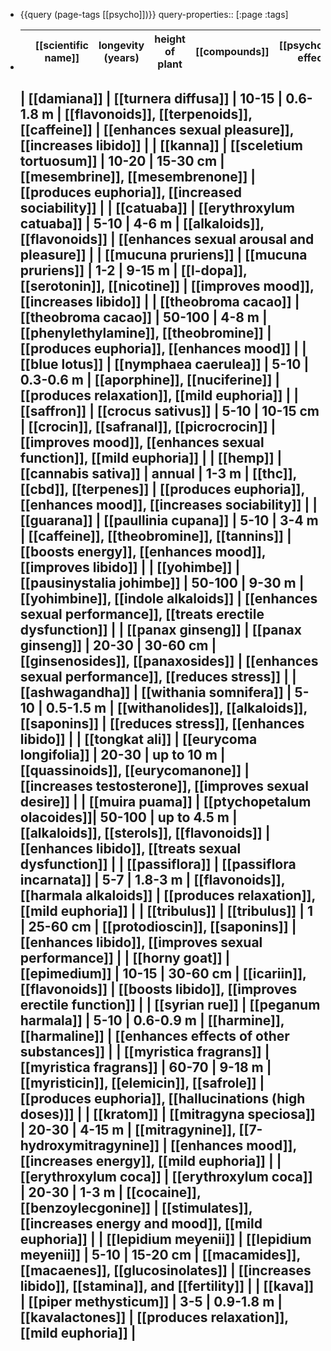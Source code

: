 - {{query (page-tags [[psycho]])}}
  query-properties:: [:page :tags]
- |  | [[scientific name]]       | longevity (years)     | height of plant    | [[compounds]]                                   | [[psychoactive effect]]                              |
  |---------------------|------------------------|-----------------------|--------------------|---------------------------------------------|----------------------------------------------
  
  
  | [[damiana]]             | [[turnera diffusa]]        | 10-15                 | 0.6-1.8 m          | [[flavonoids]], [[terpenoids]], [[caffeine]]            | [[enhances sexual pleasure]], [[increases libido]]       |
  | [[kanna]]               | [[sceletium tortuosum]]    | 10-20                 | 15-30 cm           | [[mesembrine]], [[mesembrenone]]                    | [[produces euphoria]], [[increased sociability]]         |
  | [[catuaba]]             | [[erythroxylum catuaba]]   | 5-10                  | 4-6 m              | [[alkaloids]], [[flavonoids]]                       | [[enhances sexual arousal and pleasure]]             |
  | [[mucuna pruriens]]     | [[mucuna pruriens]] | 1-2                   | 9-15 m             | [[l-dopa]], [[serotonin]], [[nicotine]]                 | [[improves mood]], [[increases libido]]                  |
  | [[theobroma cacao]]               | [[theobroma cacao]]        | 50-100                | 4-8 m              | [[phenylethylamine]], [[theobromine]]         | [[produces euphoria]], [[enhances mood]]                 |
  | [[blue lotus]]          | [[nymphaea caerulea]]      | 5-10                  | 0.3-0.6 m          | [[aporphine]], [[nuciferine]]                       | [[produces relaxation]], [[mild euphoria]]               |
  | [[saffron]]             | [[crocus sativus]]         | 5-10                  | 10-15 cm           | [[crocin]], [[safranal]], [[picrocrocin]]               | [[improves mood]], [[enhances sexual function]], [[mild euphoria]] |
  | [[hemp]]                | [[cannabis sativa]]        | annual                | 1-3 m              | [[thc]], [[cbd]], [[terpenes]]                          | [[produces euphoria]], [[enhances mood]], [[increases sociability]] |
  | [[guarana]] | [[paullinia cupana]]       | 5-10                  | 3-4 m              | [[caffeine]], [[theobromine]], [[tannins]]              | [[boosts energy]], [[enhances mood]], [[improves libido]]    |
  | [[yohimbe]]             | [[pausinystalia johimbe]]  | 50-100                | 9-30 m             | [[yohimbine]], [[indole alkaloids]]                 | [[enhances sexual performance]], [[treats erectile dysfunction]] |
  | [[panax ginseng]]             | [[panax ginseng]]          | 20-30                 | 30-60 cm           | [[ginsenosides]], [[panaxosides]]                   | [[enhances sexual performance]], [[reduces stress]]      |
  | [[ashwagandha]]         | [[withania somnifera]]     | 5-10                  | 0.5-1.5 m          | [[withanolides]], [[alkaloids]], [[saponins]]           | [[reduces stress]], [[enhances libido]]                  |
  | [[tongkat ali]]         | [[eurycoma longifolia]]    | 20-30                 | up to 10 m         | [[quassinoids]], [[eurycomanone]]                   | [[increases testosterone]], [[improves sexual desire]]   |
  | [[muira puama]]         | [[ptychopetalum olacoides]]| 50-100                | up to 4.5 m        | [[alkaloids]], [[sterols]], [[flavonoids]]              | [[enhances libido]], [[treats sexual dysfunction]]       |
  | [[passiflora]]       | [[passiflora incarnata]]   | 5-7                   | 1.8-3 m            | [[flavonoids]], [[harmala alkaloids]]               | [[produces relaxation]], [[mild euphoria]]               |
  | [[tribulus]] | [[tribulus]]    | 1                     | 25-60 cm           | [[protodioscin]], [[saponins]]                      | [[enhances libido]], [[improves sexual performance]]     |
  | [[horny goat]]     | [[epimedium]]              | 10-15                 | 30-60 cm           | [[icariin]], [[flavonoids]]                         | [[boosts libido]], [[improves erectile function]]        |
  | [[syrian rue]]          | [[peganum harmala]]        | 5-10                  | 0.6-0.9 m          | [[harmine]], [[harmaline]]      | [[enhances effects of other substances]]             |
  | [[myristica fragrans]]              | [[myristica fragrans]]     | 60-70                 | 9-18 m             | [[myristicin]], [[elemicin]], [[safrole]]               | [[produces euphoria]], [[hallucinations (high doses)]]   |
  | [[kratom]]              | [[mitragyna speciosa]]     | 20-30                 | 4-15 m             | [[mitragynine]], [[7-hydroxymitragynine]]           | [[enhances mood]], [[increases energy]], [[mild euphoria]]   |
  | [[erythroxylum coca]]                | [[erythroxylum coca]]      | 20-30                 | 1-3 m              | [[cocaine]], [[benzoylecgonine]]                    | [[stimulates]], [[increases energy and mood]], [[mild euphoria]] |
  | [[lepidium meyenii]]                | [[lepidium meyenii]]       | 5-10                  | 15-20 cm           | [[macamides]], [[macaenes]], [[glucosinolates]]         | [[increases libido]], [[stamina]], and [[fertility]]         |
  | [[kava]]                | [[piper methysticum]]      | 3-5                   | 0.9-1.8 m          | [[kavalactones]]                                | [[produces relaxation]], [[mild euphoria]]               |
	-